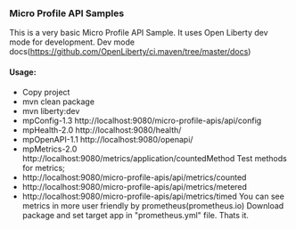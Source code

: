 ### Micro Profile API Samples

This is a very basic Micro Profile API Sample. It uses Open Liberty dev mode for development. Dev mode docs(https://github.com/OpenLiberty/ci.maven/tree/master/docs)

#### Usage:
- Copy project
- mvn clean package
- mvn liberty:dev
- mpConfig-1.3		http://localhost:9080/micro-profile-apis/api/config
- mpHealth-2.0		http://localhost:9080/health/
- mpOpenAPI-1.1		http://localhost:9080/openapi/
- mpMetrics-2.0		http://localhost:9080/metrics/application/countedMethod
	Test methods for metrics;
- http://localhost:9080/micro-profile-apis/api/metrics/counted
- http://localhost:9080/micro-profile-apis/api/metrics/metered
- http://localhost:9080/micro-profile-apis/api/metrics/timed
 You can see metrics in more user friendly by prometheus(prometheus.io) Download package and set target app in "prometheus.yml" file. Thats it.
	